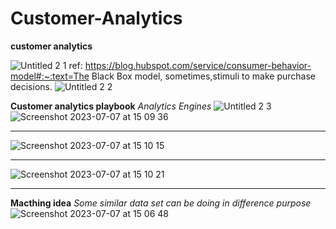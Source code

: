 # Customer-Analytics
**customer analytics**

![‎Untitled 2 ‎1](https://github.com/ChanapatC/Customer-Analytics/assets/136244448/65174687-1100-4e61-a041-5f7e894e64b4)
ref: https://blog.hubspot.com/service/consumer-behavior-model#:~:text=The Black Box model, sometimes,stimuli to make purchase decisions.
![‎Untitled 2 ‎2](https://github.com/ChanapatC/Customer-Analytics/assets/136244448/6d0145b0-7e4b-43fc-8b30-f2ef61b2ef2c)

**Customer analytics playbook**
*Analytics Engines*
![‎Untitled 2 ‎3](https://github.com/ChanapatC/Customer-Analytics/assets/136244448/51633016-bc7a-40a6-bbd6-723d17f7898d)
![Screenshot 2023-07-07 at 15 09 36](https://github.com/ChanapatC/Customer-Analytics/assets/136244448/24dbcd45-20d4-49af-b1e0-413815e8643a)

---------------------------------------------------------------------

![Screenshot 2023-07-07 at 15 10 15](https://github.com/ChanapatC/Customer-Analytics/assets/136244448/f85634bc-c54a-446f-97e1-8e2c8ebf5ff6)

---------------------------------------------------------------------
![Screenshot 2023-07-07 at 15 10 21](https://github.com/ChanapatC/Customer-Analytics/assets/136244448/3e8aa330-45a6-4a2b-b6ad-76d25729ea0f)

---------------------------------------------------------------------
**Macthing idea**
*Some similar data set can be doing in difference purpose*
![Screenshot 2023-07-07 at 15 06 48](https://github.com/ChanapatC/Customer-Analytics/assets/136244448/2ff7cb14-37a8-4ffb-b2cb-2850d4615e95)
